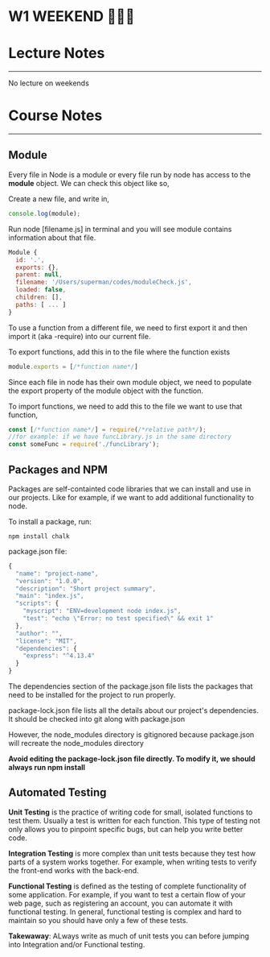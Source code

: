 # W1 WEEKEND 🎉🎉🎉
# Lecture Notes
_________________
No lecture on weekends
# Course Notes
_________________
## Module
Every file in Node is a module or every file run by node has access to the **module** object. We can check this object like so,

Create a new file, and write in,
```javascript
console.log(module);
```
Run node [filename.js] in terminal and you will see module contains information about that file.
```javascript
Module {
  id: '.',
  exports: {},
  parent: null,
  filename: '/Users/superman/codes/moduleCheck.js',
  loaded: false,
  children: [],
  paths: [ ... ] 
}
```
To use a function from a different file, we need to first export it and then import it (aka -require) into our current file.

To export functions, add this in to the file where the function exists
```javascript
module.exports = [/*function name*/] 
```
Since each file in node has their own module object, we need to populate the export property of the module object with the function.

To import functions, we need to add this to the file we want to use that function,
```javascript
const [/*function name*/] = require(/*relative path*/);
//for example: if we have funcLibrary.js in the same directory 
const someFunc = require('./funcLibrary');
```
## Packages and NPM
Packages are self-containted code libraries that we can install and use in our projects. Like for example, if we want to add additional functionality to node.

To install a package, run:
```
npm install chalk
```
package.json file:
```javascript
{
  "name": "project-name",
  "version": "1.0.0",
  "description": "Short project summary",
  "main": "index.js",
  "scripts": {
    "myscript": "ENV=development node index.js",
    "test": "echo \"Error: no test specified\" && exit 1"
  },
  "author": "",
  "license": "MIT",
  "dependencies": {
    "express": "^4.13.4"
  }
}
```
The dependencies section of the package.json file lists the packages that need to be installed for the project to run properly.

package-lock.json file lists all the details about our project's dependencies. It should be checked into git along with package.json

However, the node_modules directory is gitignored because package.json will recreate the node_modules directory

**Avoid editing the package-lock.json file directly. To modify it, we should always run npm install**

## Automated Testing
**Unit Testing** is the practice of writing code for small, isolated functions to test them. Usually a test is written for each function. This type of testing not only allows you to pinpoint specific bugs, but can help you write better code.

**Integration Testing** is more complex than unit tests because they test how parts of a system works together. For example, when writing tests to verify the front-end works with the back-end.

**Functional Testing** is defined as the testing of complete functionality of some application. For example, if you want to test a certain flow of your web page, such as registering an account, you can automate it with functional testing. In general, functional testing is complex and hard to maintain so you should have only a few of these tests.

**Takewaway**: ALways write as much of unit tests you can before jumping into Integration and/or Functional testing.